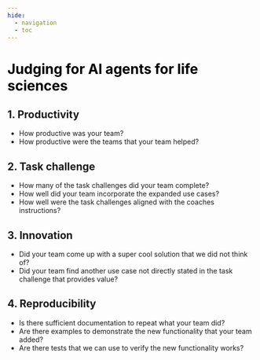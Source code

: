 ```yaml
---
hide:
  - navigation
  - toc
---
```


# <font color=black>Judging for AI agents for life sciences</font>
## 1. Productivity
- How productive was your team?
- How productive were the teams that your team helped?

## 2. Task challenge
- How many of the task challenges did your team complete?
- How well did your team incorporate the expanded use cases?
- How well were the task challenges aligned with the coaches instructions?

## 3. Innovation
- Did your team come up with a super cool solution that we did not think of?
- Did your team find another use case not directly stated in the task challenge that provides value?

## 4. Reproducibility
- Is there sufficient documentation to repeat what your team did?
- Are there examples to demonstrate the new functionality that your team added?
- Are there tests that we can use to verify the new functionality works?